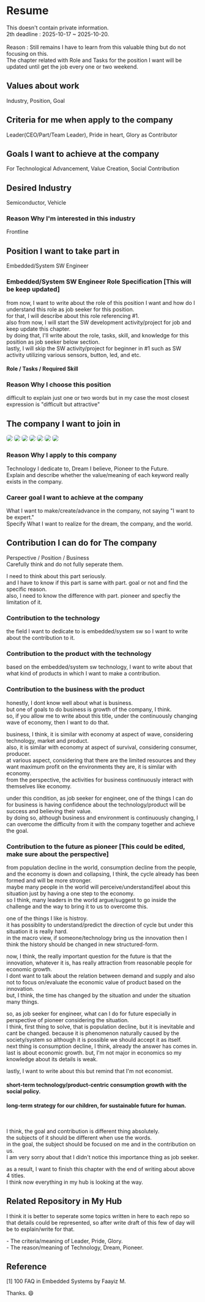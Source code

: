 # Resume
This doesn't contain private information. <br/>
2th deadline : 2025-10-17 ~ 2025-10-20. <br/><br/>
Reason : Still remains I have to learn from this valuable thing but do not focusing on this. <br/>
The chapter related with Role and Tasks for the position I want will be updated until get the job every one or two weekend. <br/>

## Values about work

Industry, Position, Goal

## Criteria for me when apply to the company

Leader(CEO/Part/Team Leader), Pride in heart, Glory as Contributor

## Goals I want to achieve at the company

For Technological Advancement, Value Creation, Social Contribution

## Desired Industry

Semiconductor, Vehicle

### Reason Why I'm interested in this industry

Frontline

## Position I want to take part in

Embedded/System SW Engineer

### Embedded/System SW Engineer Role Specification [This will be keep updated]

from now, I want to write about the role of this position I want and how do I understand this role as job seeker for this position. <br/>
for that, I will describe about this role referencing #1. <br/>
also from now, I will start the SW development activity/project for job and keep update this chapter. <br/>
by doing that, I'll write about the role, tasks, skill, and knowledge for this position as job seeker below section. <br/>
lastly, I will skip the SW activity/project for beginner in #1 such as SW activity utilizing various sensors, button, led, and etc. 

#### Role / Tasks / Required Skill

### Reason Why I choose this position

difficult to explain just one or two words but in my case the most closest expression is "difficult but attractive"

## The company I want to join in

<p>
<img src="https://img.shields.io/badge/Samsung Electronics-1428A0?style=for-the-badge&logo=Samsung&logoColor=white" style="border-radius:5px"/>
<img src="https://img.shields.io/badge/Hyundai Autoever-002C5E?style=for-the-badge&logo=Hyundai&logoColor=white" style="border-radius:5px"/>
<img src="https://img.shields.io/badge/SK Telecom-DD0700?style=for-the-badge&logoColor=white" style="border-radius:5px"/>
<img src="https://img.shields.io/badge/DEEPX-007CFF?style=for-the-badge&logoColor=white" style="border-radius:5px"/>
<img src="https://img.shields.io/badge/Kia-05141F?style=for-the-badge&logo=Kia&logoColor=white" style="border-radius:5px"/>
<img src="https://img.shields.io/badge/FuriosaAI-FF0000?style=for-the-badge&logoColor=white" style="border-radius:5px"/>
<img src="https://img.shields.io/badge/Hyundai Motor-002C5E?style=for-the-badge&logo=Hyundai&logoColor=white" style="border-radius:5px"/>
</p>

### Reason Why I apply to this company
Technology I dedicate to, Dream I believe, Pioneer to the Future. <br/>
Explain and describe whether the value/meaning of each keyword really exists in the company.

### Career goal I want to achieve at the company
What I want to make/create/advance in the company, not saying "I want to be expert." <br/>
Specify What I want to realize for the dream, the company, and the world.

## Contribution I can do for The company
Perspective / Position / Business <br/>
Carefully think and do not fully seperate them.

I need to think about this part seriously. <br/>
and I have to know if this part is same with part. goal or not and find the specific reason. <br/>
also, I need to know the difference with part. pioneer and specfiy the limitation of it.

### Contribution to the technology 

the field I want to dedicate to is embedded/system sw so I want to write about the contribution to it. <br/>

### Contribution to the product with the technology

based on the embedded/system sw technology, I want to write about that what kind of products in which I want to make a contribution. <br/>

### Contribution to the business with the product

honestly, I dont know well about what is business. <br/>
but one of goals to do business is growth of the company, I think. <br/>
so, if you allow me to write about this title, under the continuously changing wave of economy, then I want to do that. <br/>

business, I think, it is similar with economy at aspect of wave, considering technology, market and product. <br/>
also, it is similar with economy at aspect of survival, considering consumer, producer. <br/>
at various aspect, considering that there are the limited resources and they want maximum profit on the environments they are, it is similar with economy. <br/>
from the perspective, the activities for business continuously interact with themselves like economy. <br/>

under this condition, as job seeker for engineer, one of the things I can do for business is having confidence about the technology/product will be success and believing their value. <br/>
by doing so, although business and environment is continuously changing, I can overcome the difficulty from it with the company together and achieve the goal.

### Contribution to the future as pioneer [This could be edited, make sure about the perspective]

from population decline in the world, consumption decline from the people, and the economy is down and collapsing, I think, the cycle already has been formed and will be more stronger. <br/>
maybe many people in the world will perceive/understand/feel about this situation just by having a one step to the economy. <br/>
so I think, many leaders in the world argue/suggest to go inside the challenge and the way to bring it to us to overcome this. <br/>

one of the things I like is histroy. <br/>
it has possiblity to understand/predict the direction of cycle but under this situation it is really hard. <br/>
in the macro view, if someone/technology bring us the innovation then I think the history should be changed in new structured-form. <br/>

now, I think, the really important question for the future is that the innovation, whatever it is, has really attraction from reasonable people for economic growth. <br/>
I dont want to talk about the relation between demand and supply and also not to focus on/evaluate the economic value of product based on the innovation. <br/>
but, I think, the time has changed by the situation and under the situation many things. <br/>

so, as job seeker for engineer, what can I do for future especially in perspective of pioneer considering the situation. <br/>
I think, first thing to solve, that is population decline, but it is inevitable and cant be changed. because it is phenomenon naturally caused by the society/system so although it is possible we should accept it as itself. <br/>
next thing is consumption decline, I think, already the answer has comes in. <br/>
last is about economic growth. but, I'm not major in economics so my knowledge about its details is weak. <br/>

lastly, I want to write about this but remind that I'm not economist. <br/>
#### short-term technology/product-centric consumption growth with the social policy. <br/>
#### long-term strategy for our children, for sustainable future for human. <br/>

<br/>

I think, the goal and contribution is different thing absolutely. <br/>
the subjects of it should be different when use the words. <br/>
in the goal, the subject should be focused on me and in the contribution on us. <br/>
I am very sorry about that I didn't notice this importance thing as job seeker. <br/>

as a result, I want to finish this chapter with the end of writing about above 4 titles. <br/>
I think now everything in my hub is looking at the way.

## Related Repository in My Hub
I think it is better to seperate some topics written in here to each repo so that details could be represented, so after write draft of this few of day will be to explain/write for that. <br/>

<p>
- The criteria/meaning of Leader, Pride, Glory. <br/>
- The reason/meaning of Technology, Dream, Pioneer. <br/>
</p>

## Reference
[1] 100 FAQ in Embedded Systems by Faayiz M.

Thanks. 😄
